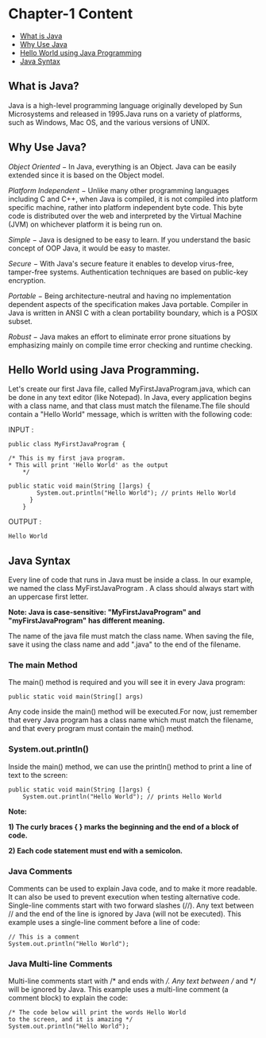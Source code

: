 # Chapter-1 Content 

* [What is Java](#What-is-Java)
* [Why Use Java](#Why-Use-Java)
* [Hello World using Java Programming](#Hello-World-using-Java-Programming)
* [Java Syntax](#Java-Syntax)


## What is Java?
Java is a high-level programming language originally developed by Sun Microsystems and released in 1995.Java runs on a variety of platforms, such as Windows, Mac OS, and the various versions of UNIX. 


## Why Use Java?

*Object Oriented* − In Java, everything is an Object. Java can be easily extended since it is based on the Object model.

*Platform Independent* − Unlike many other programming languages including C and C++, when Java is compiled, it is not compiled into platform specific machine, rather into platform independent byte code. This byte code is distributed over the web and interpreted by the Virtual Machine (JVM) on whichever platform it is being run on.

*Simple* − Java is designed to be easy to learn. If you understand the basic concept of OOP Java, it would be easy to master.

*Secure* − With Java's secure feature it enables to develop virus-free, tamper-free systems. Authentication techniques are based on public-key encryption.

*Portable* − Being architecture-neutral and having no implementation dependent aspects of the specification makes Java portable. Compiler in Java is written in ANSI C with a clean portability boundary, which is a POSIX subset.

*Robust* − Java makes an effort to eliminate error prone situations by emphasizing mainly on compile time error checking and runtime checking.


## Hello World using Java Programming.

Let's create our first Java file, called MyFirstJavaProgram.java, which can be done in any text editor (like Notepad).
In Java, every application begins with a class name, and that class must match the filename.The file should contain a "Hello World" message, which is written with the following code:

INPUT :
```
public class MyFirstJavaProgram {

/* This is my first java program.
* This will print 'Hello World' as the output
    */

public static void main(String []args) {
        System.out.println("Hello World"); // prints Hello World
      }
    }

```
OUTPUT :
 
    Hello World
  
  
## Java Syntax  
Every line of code that runs in Java must be inside a class. In our example, we named the class MyFirstJavaProgram . A class should always start with an uppercase first letter.

**Note: Java is case-sensitive: "MyFirstJavaProgram" and "myFirstJavaProgram" has different meaning.**

The name of the java file must match the class name. When saving the file, save it using the class name and add ".java" to the end of the filename. 

### The main Method
The main() method is required and you will see it in every Java program:

    public static void main(String[] args)
    
Any code inside the main() method will be executed.For now, just remember that every Java program has a class name which must match the filename, and that every program must contain the main() method.

### System.out.println()
Inside the main() method, we can use the println() method to print a line of text to the screen:

    public static void main(String []args) {
        System.out.println("Hello World"); // prints Hello World



**Note:**

**1) The curly braces { } marks the beginning and the end of a block of code.**

**2) Each code statement must end with a semicolon.**

### Java Comments
Comments can be used to explain Java code, and to make it more readable. It can also be used to prevent execution when testing alternative code.
Single-line comments start with two forward slashes (//).
Any text between // and the end of the line is ignored by Java (will not be executed).
This example uses a single-line comment before a line of code:

    // This is a comment
    System.out.println("Hello World");
    
 ### Java Multi-line Comments
Multi-line comments start with /* and ends with */.
Any text between /* and */ will be ignored by Java.
This example uses a multi-line comment (a comment block) to explain the code:

    /* The code below will print the words Hello World
    to the screen, and it is amazing */
    System.out.println("Hello World");
    
    

 





 

